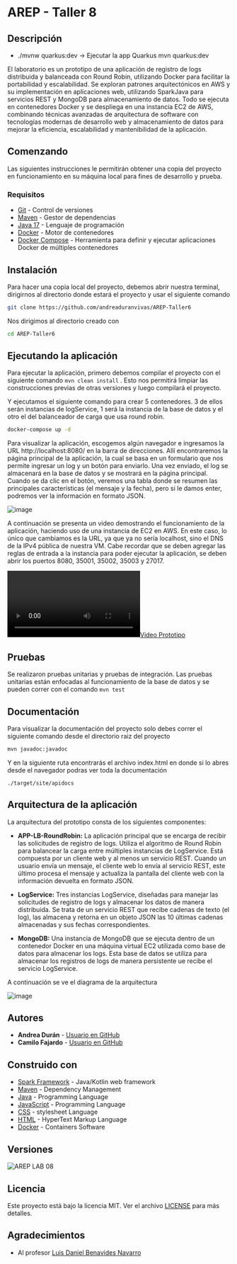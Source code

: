# AREP - Taller 8

## Descripción

- ./mvnw quarkus:dev  -> Ejecutar la app Quarkus
  mvn quarkus:dev

El laboratorio es un prototipo de una aplicación de registro de logs distribuida y balanceada con Round Robin,
utilizando Docker para facilitar la portabilidad y escalabilidad. Se exploran patrones arquitectónicos en AWS y su implementación
en aplicaciones web, utilizando SparkJava para servicios REST y MongoDB para almacenamiento de datos.
Todo se ejecuta en contenedores Docker y se despliega en una instancia EC2 de AWS, combinando técnicas avanzadas de arquitectura
de software con tecnologías modernas de desarrollo web y almacenamiento de datos para mejorar la eficiencia,
escalabilidad y mantenibilidad de la aplicación.


## Comenzando

Las siguientes instrucciones le permitirán obtener una copia del proyecto en funcionamiento en su máquina local para fines de desarrollo y prueba.

### Requisitos

- [Git](https://www.youtube.com/watch?v=4xqVv2lTo40/) - Control de versiones
- [Maven](https://www.youtube.com/watch?v=1QfiyR_PWxU) - Gestor de dependencias
- [Java 17](https://www.youtube.com/watch?v=BG2OSaxWX4E) - Lenguaje de programación
- [Docker](https://www.youtube.com/watch?v=ZO4KWQfUBBc) - Motor de contenedores
- [Docker Compose](https://www.youtube.com/watch?v=Qw9zlE3t8Ko) - Herramienta para definir y ejecutar aplicaciones Docker de múltiples contenedores

## Instalación

Para hacer una copia local del proyecto, debemos abrir nuestra terminal, dirigirnos al directorio donde estará el proyecto y usar el siguiente comando

```bash
git clone https://github.com/andreaduranvivas/AREP-Taller6
```

Nos dirigimos al directorio creado con

```bash
cd AREP-Taller6
```


## Ejecutando la aplicación

Para ejecutar la aplicación, primero debemos compilar el proyecto con el siguiente comando `mvn clean install`
. Esto nos permitirá limpiar las construcciones previas de otras versiones y luego compilará el proyecto.

Y ejecutamos el siguiente comando para crear 5 contenedores. 3 de ellos serán instancias de logService, 1 será la instancia de la base de datos y el otro el del
balanceador de carga que usa round robin.

```bash
docker-compose up -d
```

Para visualizar la aplicación, escogemos algún navegador e ingresamos la URL http://localhost:8080/ en la barra de direcciones. Allí encontraremos la página principal de la aplicación,
la cual se basa en un formulario que nos permite ingresar un log y un botón para enviarlo. Una vez enviado, el log se almacenará en la base de datos y se mostrará en la página principal.
Cuando se da clic en el botón, veremos una tabla donde se resumen las principales características (el mensaje y la fecha), pero si le damos enter, podremos ver la información en formato JSON.

![image](multimedia/principal.png)

A continuación se presenta un video demostrando el funcionamiento de la aplicación, haciendo uso de una instancia de EC2 en AWS.
En este caso, lo único que cambiamos es la URL, ya que ya no sería localhost, sino el DNS de la IPv4 pública de nuestra VM.
Cabe recordar que se deben agregar las reglas de entrada a la instancia para poder ejecutar la aplicación, se deben abrir los puertos
8080, 35001, 35002, 35003 y 27017.

[![Video Prototipo](multimedia/Arquitectura%20de%20Logs%20con%20EC2%20de%20AWS.mp4)](https://youtu.be/AINZ3AHpHRU)


## Pruebas

Se realizaron pruebas unitarias y pruebas de integración.
Las pruebas unitarias están enfocadas al funcionamiento de la base de datos y se
pueden correr con el comando `mvn test`

## Documentación

Para visualizar la documentación del proyecto solo debes correr el siguiente comando desde el directorio raiz del proyecto

```bash
mvn javadoc:javadoc
```

Y en la siguiente ruta encontrarás el archivo index.html en donde si lo abres desde el navegador podras ver toda la documentación

```
./target/site/apidocs
```

## Arquitectura de la aplicación

La arquitectura del prototipo consta de los siguientes componentes:

- **APP-LB-RoundRobin:** La aplicación principal que se encarga de recibir las solicitudes de registro de logs.
  Utiliza el algoritmo de Round Robin para balancear la carga entre múltiples instancias de LogService.
  Está compuesta por un cliente web y al menos un servicio REST. Cuando un usuario envía un mensaje, el cliente web lo envía al servicio REST,
  este último procesa el mensaje y actualiza la pantalla del cliente web con la información devuelta en formato JSON.


- **LogService:** Tres instancias LogService, diseñadas para manejar las solicitudes de registro de logs y almacenar los datos de manera distribuida.
  Se trata de un servicio REST que recibe cadenas de texto (el log), las almacena y retorna en un objeto JSON las 10 últimas cadenas almacenadas y sus fechas correspondientes.


- **MongoDB:** Una instancia de MongoDB que se ejecuta dentro de un contenedor Docker en una máquina virtual EC2 utilizada como base de datos para almacenar los logs.
  Esta base de datos se utiliza para almacenar los registros de logs de manera persistente ue recibe el servicio LogService.

A continuación se ve el diagrama de la arquitectura

![image](multimedia/arquitctura.png)

## Autores

- **Andrea Durán** - [Usuario en GitHub](https://github.com/andreaduranvivas)
- **Camilo Fajardo** - [Usuario en GitHub](https://github.com/briancfajardo)

## Construido con

* [Spark Framework](https://sparkjava.com/) - Java/Kotlin web framework
* [Maven](https://maven.apache.org/) - Dependency Management
* [Java](https://www.java.com/es/) - Programming Language
* [JavaScript](https://developer.mozilla.org/en-US/docs/Web/javascript) - Programming Language
* [CSS](https://www.w3.org/Style/CSS/Overview.en.html) - stylesheet Language
* [HTML](https://html.com/) - HyperText Markup Language
* [Docker](https://www.docker.com/) - Containers Software


## Versiones

![AREP LAB 08](https://img.shields.io/badge/AREP_LAB_08-v1.0.0-blue)

## Licencia

Este proyecto está bajo la licencia MIT. Ver el archivo [LICENSE](LICENSE) para más detalles.

## Agradecimientos

- Al profesor [Luis Daniel Benavides Navarro](https://ldbn.is.escuelaing.edu.co/)

